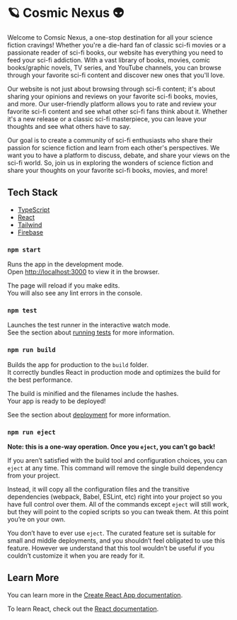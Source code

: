 # 🪐 Cosmic Nexus 👽  

Welcome to Comsic Nexus, a one-stop destination for all your science fiction cravings! Whether you're a die-hard fan of classic sci-fi movies or a passionate reader of sci-fi books, our website has everything you need to feed your sci-fi addiction. With a vast library of books, movies, comic books/graphic novels, TV series, and YouTube channels, you can browse through your favorite sci-fi content and discover new ones that you'll love.

Our website is not just about browsing through sci-fi content; it's about sharing your opinions and reviews on your favorite sci-fi books, movies, and more. Our user-friendly platform allows you to rate and review your favorite sci-fi content and see what other sci-fi fans think about it. Whether it's a new release or a classic sci-fi masterpiece, you can leave your thoughts and see what others have to say.

Our goal is to create a community of sci-fi enthusiasts who share their passion for science fiction and learn from each other's perspectives. We want you to have a platform to discuss, debate, and share your views on the sci-fi world. So, join us in exploring the wonders of science fiction and share your thoughts on your favorite sci-fi books, movies, and more!

## Tech Stack

- [TypeScript](https://www.typescriptlang.org/) 
- [React](https://reactjs.org/) 
- [Tailwind](https://tailwindcss.com/) 
- [Firebase](https://firebase.google.com/)

### `npm start`

Runs the app in the development mode.\
Open [http://localhost:3000](http://localhost:3000) to view it in the browser.

The page will reload if you make edits.\
You will also see any lint errors in the console.

### `npm test`

Launches the test runner in the interactive watch mode.\
See the section about [running tests](https://facebook.github.io/create-react-app/docs/running-tests) for more information.

### `npm run build`

Builds the app for production to the `build` folder.\
It correctly bundles React in production mode and optimizes the build for the best performance.

The build is minified and the filenames include the hashes.\
Your app is ready to be deployed!

See the section about [deployment](https://facebook.github.io/create-react-app/docs/deployment) for more information.

### `npm run eject`

**Note: this is a one-way operation. Once you `eject`, you can’t go back!**

If you aren’t satisfied with the build tool and configuration choices, you can `eject` at any time. This command will remove the single build dependency from your project.

Instead, it will copy all the configuration files and the transitive dependencies (webpack, Babel, ESLint, etc) right into your project so you have full control over them. All of the commands except `eject` will still work, but they will point to the copied scripts so you can tweak them. At this point you’re on your own.

You don’t have to ever use `eject`. The curated feature set is suitable for small and middle deployments, and you shouldn’t feel obligated to use this feature. However we understand that this tool wouldn’t be useful if you couldn’t customize it when you are ready for it.

## Learn More

You can learn more in the [Create React App documentation](https://facebook.github.io/create-react-app/docs/getting-started).

To learn React, check out the [React documentation](https://reactjs.org/).
